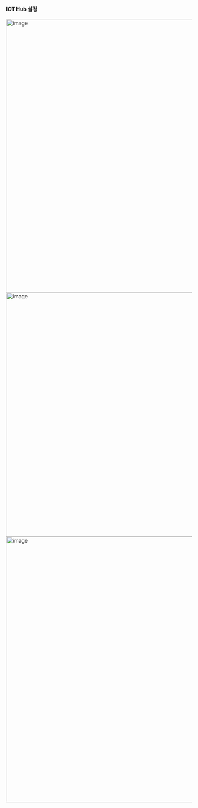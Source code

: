 #### IOT Hub 설정

<img width="740" alt="image" src="https://github.com/user-attachments/assets/34bcec6b-1ab6-426a-9044-5ca460321dab" />

<img width="662" alt="image" src="https://github.com/user-attachments/assets/06e37d90-a787-4a7f-9779-6a3e1762f581" />

<img width="719" alt="image" src="https://github.com/user-attachments/assets/9914a7b3-5e77-4f77-9d12-e9bb2f7c44e4" />


















































